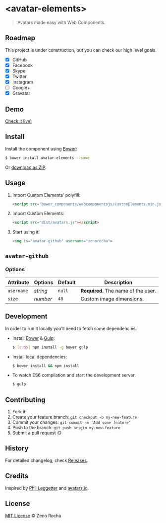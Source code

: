 # &lt;avatar-elements&gt;

> Avatars made easy with Web Components.

## Roadmap

This project is under construction, but you can check our high level goals.

- [X] GitHub
- [X] Facebook
- [X] Skype
- [X] Twitter
- [X] Instagram
- [ ] Google+
- [X] Gravatar

## Demo

[Check it live!](http://zenorocha.github.io/avatar-elements)

## Install

Install the component using [Bower](http://bower.io/):

```sh
$ bower install avatar-elements --save
```

Or [download as ZIP](https://github.com/zenorocha/avatar-elements/archive/master.zip).

## Usage

1. Import Custom Elements' polyfill:

    ```html
    <script src="bower_components/webcomponentsjs/CustomElements.min.js"></script>
    ```

2. Import Custom Elements:

    ```html
    <script src="dist/avatars.js"></script>
    ```

3. Start using it!

    ```html
    <img is="avatar-github" username="zenorocha">
    ```

## `avatar-github`

### Options

Attribute     | Options     | Default      | Description
---           | ---         | ---          | ---
`username`    | *string*    | `null`       |  **Required.** The name of the user.
`size`        | *number*    | `48`         | Custom image dimensions.

## Development

In order to run it locally you'll need to fetch some dependencies.

* Install [Bower](http://bower.io/) & [Gulp](http://gulpjs.com/):

    ```sh
    $ [sudo] npm install -g bower gulp
    ```

* Install local dependencies:

    ```sh
    $ bower install && npm install
    ```

* To watch ES6 compilation and start the development server.

    ```sh
    $ gulp
    ```

## Contributing

1. Fork it!
2. Create your feature branch: `git checkout -b my-new-feature`
3. Commit your changes: `git commit -m 'Add some feature'`
4. Push to the branch: `git push origin my-new-feature`
5. Submit a pull request :D

## History

For detailed changelog, check [Releases](https://github.com/zenorocha/avatar-elements/releases).

## Credits

Inspired by [Phil Leggetter](https://github.com/leggetter) and [avatars.io](https://avatars.io/).

## License

[MIT License](http://zenorocha.mit-license.org/) © Zeno Rocha
